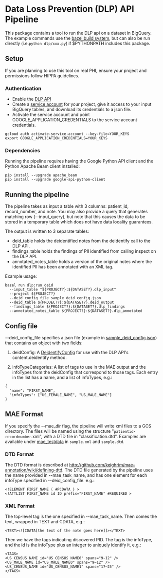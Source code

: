 # Data Loss Prevention (DLP) API Pipeline

This package contains a tool to run the DLP api on a dataset in BigQuery. The
example commands use the [bazel build
system](http://bazel.build/versions/master/docs/install.html), but can also be
run directly (i.e.`python dlp/xxx.py`) if $PYTHONPATH includes this
package.

## Setup

If you are planning to use this tool on real PHI, ensure your project and
permissions follow HIPPA guidelines.

### Authentication

* Enable the [DLP API](https://console.cloud.google.com/apis/api/dlp.googleapis.com/overview)
* Create a [service account](https://cloud.google.com/storage/docs/authentication#service_accounts)
  for your project, give it access to your input BigQuery tables, and download
  its credentials to a json file.
* Activate the service account and point GOOGLE_APPLICATION_CREDENTIALS to the
  service account credentials.

```shell
gcloud auth activate-service-account --key-file=YOUR_KEYS
export GOOGLE_APPLICATION_CREDENTIALS=YOUR_KEYS
```

### Dependencies

Running the pipeline requires having the Google Python API client and the
Python Apache Beam client installed:

```none
pip install --upgrade apache_beam
pip install --upgrade google-api-python-client
```

## Running the pipeline

The pipeline takes as input a table with 3 columns: patient_id, record_number,
and note. You may also provide a query that generates matching row
(--input_query), but note that this causes the data to be stored in a temporary
table which does not have data locality guarantees.

The output is written to 3 separate tables:

* deid_table holds the deidentified notes from the deidentify call to the DLP
  API.
* findings_table holds the findings of PII identified from calling inspect on
  the DLP API.
* annotated_notes_table holds a version of the original notes where the
  identified PII has been annotated with an XML tag.

Example usage:

```none
bazel run dlp:run_deid
  --input_table "${PROJECT?}:${DATASET?}.dlp_input"
  --project ${PROJECT?}
  --deid_config_file sample_deid_config.json
  --deid_table ${PROJECT?}:${DATASET?}.deid_output
  --findings_table ${PROJECT?}:${DATASET?}.dlp_findings
  --annotated_notes_table ${PROJECT?}:${DATASET?}.dlp_annotated
```

## Config file

--deid_config_file specifies a json file (example in [sample_deid_config.json](http://github.com/GoogleCloudPlatform/healthcare-deid/tree/master/dlp/sample_deid_config.json))
that contains an object with two fields:

1. deidConfig: A [DeidentifyConfig](https://cloud.google.com/dlp/docs/reference/rest/v2beta1/content/deidentify#DeidentifyConfig)
for use with the DLP API's content.deidentify method.

2. infoTypeCategories: A list of tags to use in the MAE output and the infoTypes
from the deidConfig that correspond to those tags. Each entry in the list has a
name, and a list of infoTypes, e.g.:

```none
{
  "name": "FIRST_NAME",
  "infoTypes": ["US_FEMALE_NAME", "US_MALE_NAME"]
}
```

## MAE Format

If you specify the --mae_dir flag, the pipeline will write xml files to a GCS
directory. The files will be named using the structure
"`patientid`-`recordnumber`.xml", with a DTD file in "classification.dtd".
Examples are available under [mae_testdata](http://github.com/GoogleCloudPlatform/healthcare-deid/tree/master/dlp/mae_testdata)
in `sample.xml` and `sample.dtd`.

### DTD Format

The DTD format is described at
http://github.com/keighrim/mae-annotation/wiki/defining-dtd. The DTD file
generated by the pipeline uses the name provided in --mae_task_name, and has
one element for each infoType specified in --deid_config_file. e.g.:

```none
<!ELEMENT FIRST_NAME ( #PCDATA ) >
<!ATTLIST FIRST_NAME id ID prefix="FIRST_NAME" #REQUIRED >
```

### XML Format

The top-level tag is the one specified in --mae_task_name. Then comes the text,
wrapped in TEXT and CDATA, e.g.:

```none
<TEXT><![CDATA[the text of the note goes here]]></TEXT>
```

Then we have the tags indicating discovered PID. The tag is the infoType, and
the id is the infoType plus an integer to uniquely identify it, e.g.:

```
<TAGS>
<US_CENSUS_NAME id="US_CENSUS_NAME0" spans="9~12" />
<US_MALE_NAME id="US_MALE_NAME0" spans="9~12" />
<US_CENSUS_NAME id="US_CENSUS_NAME1" spans="17~25" />
</TAGS>
```
